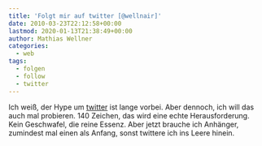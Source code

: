 ```yaml
---
title: 'Folgt mir auf twitter [@wellnair]'
date: 2010-03-23T22:12:58+00:00
lastmod: 2020-01-13T21:38:49+00:00
author: Mathias Wellner
categories:
  - web
tags:
  - folgen
  - follow
  - twitter
---
```

Ich weiß, der Hype um [twitter](http://twitter.com) ist lange vorbei. Aber dennoch, ich will das auch mal probieren. 140 Zeichen, das wird eine echte Herausforderung. Kein Geschwafel, die reine Essenz. Aber jetzt brauche ich Anhänger, zumindest mal einen als Anfang, sonst twittere ich ins Leere hinein.
